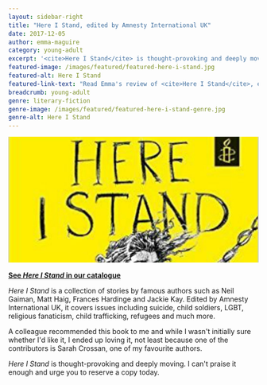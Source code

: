 ```yaml
---
layout: sidebar-right
title: "Here I Stand, edited by Amnesty International UK"
date: 2017-12-05
author: emma-maguire
category: young-adult
excerpt: '<cite>Here I Stand</cite> is thought-provoking and deeply moving.'
featured-image: /images/featured/featured-here-i-stand.jpg
featured-alt: Here I Stand
featured-link-text: "Read Emma's review of <cite>Here I Stand</cite>, edited by Amnesty International UK."
breadcrumb: young-adult
genre: literary-fiction
genre-image: /images/featured/featured-here-i-stand-genre.jpg
genre-alt: Here I Stand
---
```


![Here I Stand](/images/featured/featured-here-i-stand.jpg)

**[See <cite>Here I Stand</cite> in our catalogue](https://suffolk.spydus.co.uk/cgi-bin/spydus.exe/ENQ/OPAC/BIBENQ?BRN=2138245)**

<cite>Here I Stand</cite> is a collection of stories by famous authors
such as Neil Gaiman, Matt Haig, Frances Hardinge and Jackie Kay. Edited by Amnesty International UK, it covers issues including suicide, child soldiers, LGBT, religious fanaticism, child trafficking, refugees and much more.

A colleague recommended this book to me and while I wasn't initially sure whether I'd like it, I ended up loving it, not least because one of the contributors is Sarah Crossan, one of my favourite authors.

<cite>Here I Stand</cite> is thought-provoking and deeply moving. I can't praise it enough and urge you to reserve a copy today.
